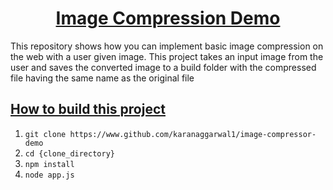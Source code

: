 <h1><center><u>Image Compression Demo</u></center></h1>

<p> This repository shows how you can implement basic image compression on  the web with a user given image.
This project takes an input image from the user and saves the converted image to a build folder with the compressed file having the same name as the original file
</p>
<h2><u>How to build this project</u></h2>
<ol>
    <li><code>git clone https://www.github.com/karanaggarwal1/image-compressor-demo</code></li>
    <li><code>cd {clone_directory}</code></li>
    <li><code>npm install</code></li>
    <li><code>node app.js</code></li>
</ol>